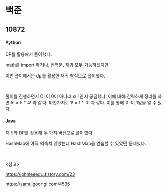 # 백준

## 10872

#### Python

DP를 활용해서 풀이했다.

math를 import 하거나, 반복문, 재귀 모두 가능하겠지만

이번 풀이에서는 dp를 활용한 재귀 형식으로 풀이했다.

<br>

풀이를 진행하면서 0! 이 0이 아니라 왜 1인지 궁금했다. 이에 대해 간략하게 정리를 하면 5! = 5 * 4! 과 같다. 마찬가지로 1! = 1 * 0! 과 같다. 이를 통해 0! 이 1임을 알 수 있다.



#### Java

재귀와 DP를 활용해 두 가지 버전으로 풀이했다.

HashMap에 아직 익숙치 않았는데 HashMap을 연습할 수 있었던 문제였다.

<br>

<참고>

https://johnleeedu.tistory.com/23

https://samulgoongi.com/4535

